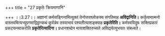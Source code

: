 +++
title = "27 प्रकृतेः क्रियमाणानि"

+++
।।3.27।। अज्ञानां कर्मसङ्गिनामित्युक्तं तेनोत्तरश्लोकस्य संगतिमाह
**अविद्वानिति।** कर्तृत्वमात्मनो वास्तवमित्यभ्युपगमाद्विद्वान्कथं
कुर्वन्नेव तस्याभावं पश्यतीत्याशङ्क्याह **प्रकृतेरिति।** कर्मस्वविदुषः
सक्तिप्रकारं प्रकटयन्व्याकरोति **प्रकृतेरित्यादिना।** प्रधानशब्देन
मायाशक्तिरुच्यते अविद्ययेत्युभयतः संबध्यते।
